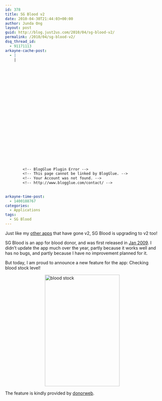 ```yaml
---
id: 378
title: SG Blood v2
date: 2010-04-30T21:44:03+00:00
author: Junda Ong
layout: post
guid: http://blog.just2us.com/2010/04/sg-blood-v2/
permalink: /2010/04/sg-blood-v2/
dsq_thread_id:
  - 91171113
arkayne-cache-post:
  - |
    |
        
        
        
        
        
        
        
        
        
        
        
        
        
        
        
        
        
        
        
        
        
        
        
        <!-- BlogGlue Plugin Error -->
        <!-- This page cannot be linked by BlogGlue. -->
        <!-- Your Account was not found. -->
        <!-- http://www.blogglue.com/contact/ -->
        
        
arkayne-time-post:
  - 1400188767
categories:
  - Applications
tags:
  - SG Blood
---
```

Just like my <a href="http://blog.just2us.com/2010/03/sg-4d-v2/" onclick="__gaTracker('send', 'event', 'outbound-article', 'http://blog.just2us.com/2010/03/sg-4d-v2/', 'other apps');">other apps</a> that have gone v2, SG Blood is upgrading to v2 too!

SG Blood is an app for blood donor, and was first released in <a href="http://blog.just2us.com/2009/05/sg-blood/" onclick="__gaTracker('send', 'event', 'outbound-article', 'http://blog.just2us.com/2009/05/sg-blood/', 'Jan 2009');">Jan 2009</a>. I didn’t update the app much over the year, partly because it works well and has no bugs, and partly because I have no improvement planned for it.

But today, I am proud to announce a new feature for the app: Checking blood stock level!

<a href="http://blog.just2us.com/wp-content/uploads/2010/04/bloodstock.png" onclick="__gaTracker('send', 'event', 'outbound-article', 'http://blog.just2us.com/wp-content/uploads/2010/04/bloodstock.png', '');"><img title="blood stock" style="border-right: 0px; border-top: 0px; display: block; float: none; margin-left: auto; border-left: 0px; margin-right: auto; border-bottom: 0px" height="364" alt="blood stock" src="http://blog.just2us.com/wp-content/uploads/2010/04/bloodstock_thumb.png" width="244" border="0" /></a>

The feature is kindly provided by <a href="http://sbs.donorweb.org/" onclick="__gaTracker('send', 'event', 'outbound-article', 'http://sbs.donorweb.org/', 'donorweb');">donorweb</a>.

<div style="font-size:0px;height:0px;line-height:0px;margin:0;padding:0;clear:both">
</div>